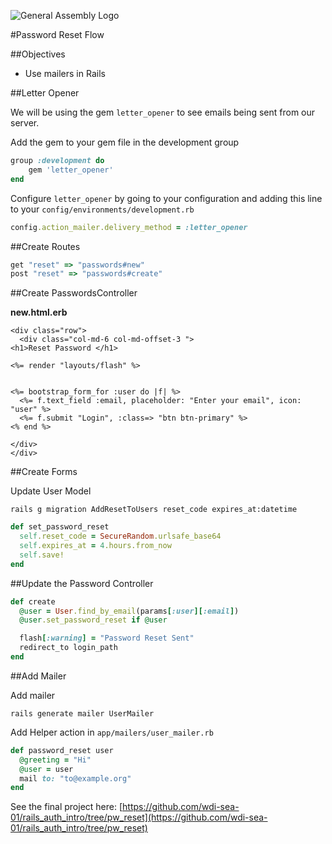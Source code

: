 ![General Assembly Logo](http://i.imgur.com/ke8USTq.png)

#Password Reset Flow

##Objectives

* Use mailers in Rails

##Letter Opener

We will be using the gem `letter_opener` to see emails being sent from our server.

Add the gem to your gem file in the development group

```rb
group :development do
	gem 'letter_opener'
end
```

Configure `letter_opener` by going to your configuration and adding this line to your `config/environments/development.rb`

```rb
config.action_mailer.delivery_method = :letter_opener
```

##Create Routes

```rb
get "reset" => "passwords#new"
post "reset" => "passwords#create"
```

##Create PasswordsController

**new.html.erb**

```erb
<div class="row">
  <div class="col-md-6 col-md-offset-3 ">
<h1>Reset Password </h1>

<%= render "layouts/flash" %>


<%= bootstrap_form_for :user do |f| %>
  <%= f.text_field :email, placeholder: "Enter your email", icon: "user" %>
  <%= f.submit "Login", :class=> "btn btn-primary" %>
<% end %>

</div>
</div>
```

##Create Forms

Update User Model

```
rails g migration AddResetToUsers reset_code expires_at:datetime
```

```rb
def set_password_reset
  self.reset_code = SecureRandom.urlsafe_base64
  self.expires_at = 4.hours.from_now
  self.save!
end
```
  
##Update the Password Controller

```rb
def create
  @user = User.find_by_email(params[:user][:email])
  @user.set_password_reset if @user

  flash[:warning] = "Password Reset Sent"
  redirect_to login_path
end
```
  
##Add Mailer

Add mailer

```
rails generate mailer UserMailer
```

Add Helper action in `app/mailers/user_mailer.rb`

```rb
def password_reset user
  @greeting = "Hi"
  @user = user
  mail to: "to@example.org"
end
```
  


See the final project here: [https://github.com/wdi-sea-01/rails_auth_intro/tree/pw_reset](https://github.com/wdi-sea-01/rails_auth_intro/tree/pw_reset)